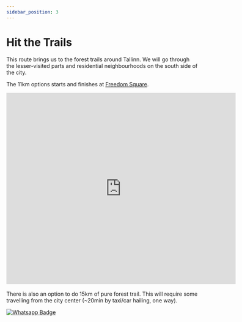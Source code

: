 ```yaml
---
sidebar_position: 3
---
```


# Hit the Trails

This route brings us to the forest trails around Tallinn. We will go through the lesser-visited parts and residential neighbourhoods on the south side of the city. 

The 11km options starts and finishes at [Freedom Square](https://maps.app.goo.gl/mWmMoZELgbBYJfxE6).

<center>
<div class='embed-container maps'>
<iframe frameBorder="0" scrolling="no" src="https://www.wikiloc.com/wikiloc/embedv2.do?id=157145697&elevation=off&images=off&maptype=M" width="600" height="500"></iframe></div>
</center>

<br />
There is also an option to do 15km of pure forest trail. This will require some travelling from the city center (~20min by taxi/car hailing, one way).

[![Whatsapp Badge](https://img.shields.io/badge/Book_now-WhatsApp-00A36C?logo=whatsapp&style=flat-square)](https://wa.me/37258972730)

